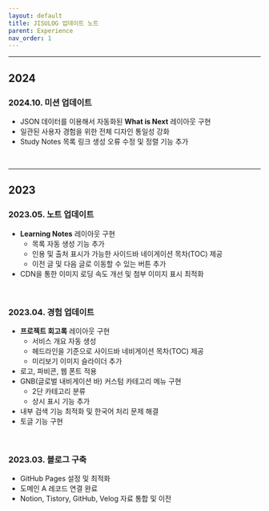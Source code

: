```yaml
---
layout: default
title: JISULOG 업데이트 노트
parent: Experience
nav_order: 1
---
```


---

## 2024
### 2024.10. 미션 업데이트
- JSON 데이터를 이용해서 자동화된 **What is Next** 레이아웃 구현
- 일관된 사용자 경험을 위한 전체 디자인 통일성 강화
- Study Notes 목록 링크 생성 오류 수정 및 정렬 기능 추가

<br>

---

## 2023

### 2023.05. 노트 업데이트
- **Learning Notes** 레이아웃 구현
  - 목록 자동 생성 기능 추가
  - 인용 및 출처 표시가 가능한 사이드바 네이게이션 목차(TOC) 제공
  - 이전 글 및 다음 글로 이동할 수 있는 버튼 추가
- CDN을 통한 이미지 로딩 속도 개선 및 첨부 이미지 표시 최적화


<br>


### 2023.04. 경험 업데이트
- **프로젝트 회고록** 레이아웃 구현
  - 서비스 개요 자동 생성
  - 헤드라인을 기준으로 사이드바 네비게이션 목차(TOC) 제공
  - 미리보기 이미지 슬라이더 추가
- 로고, 파비콘, 웹 폰트 적용
- GNB(글로벌 내비게이션 바) 커스텀 카테고리 메뉴 구현
  - 2단 카테고리 분류
  - 상시 표시 기능 추가
- 내부 검색 기능 최적화 및 한국어 처리 문제 해결
- 토글 기능 구현

<br>

### 2023.03. 블로그 구축
- GitHub Pages 설정 및 최적화
- 도메인 A 레코드 연결 완료
- Notion, Tistory, GitHub, Velog 자료 통합 및 이전



